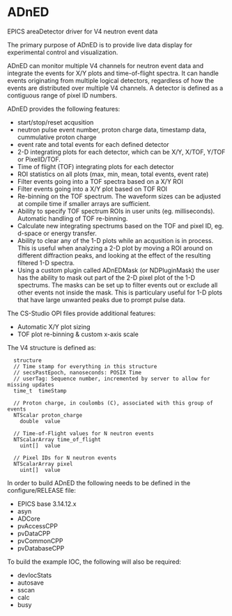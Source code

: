 # ADnED
EPICS areaDetector driver for V4 neutron event data

The primary purpose of ADnED is to provide live data display for experimental control and visualization.

ADnED can monitor multiple V4 channels for neutron event data and integrate the events for X/Y plots and time-of-flight spectra. It can handle events originating from multiple logical detectors, regardless of how the events are distributed over multiple V4 channels. A detector is defined as a contiguous range of pixel ID numbers. 

ADnED provides the following features:

* start/stop/reset acqusition
* neutron pulse event number, proton charge data, timestamp data, cummulative proton charge
* event rate and total events for each defined detector
* 2-D integrating plots for each detector, which can be X/Y, X/TOF, Y/TOF or PixelID/TOF.
* Time of flight (TOF) integrating plots for each detector
* ROI statistics on all plots (max, min, mean, total events, event rate)
* Filter events going into a TOF spectra based on a X/Y ROI
* Filter events going into a X/Y plot based on TOF ROI
* Re-binning on the TOF spectrum. The waveform sizes can be adjusted at compile time if smaller arrays are sufficient.
* Ability to specify TOF spectrum ROIs in user units (eg. milliseconds). Automatic handling of TOF re-binning.
* Calculate new integrating spectrums based on the TOF and pixel ID, eg. d-space or energy transfer. 
* Ability to clear any of the 1-D plots while an acqusition is in process. This is useful when analyzing a 2-D plot by moving a ROI around on different diffraction peaks, and looking at the effect of the resulting filtered 1-D spectra.
* Using a custom plugin called ADnEDMask (or NDPluginMask) the user has the ability to mask out part of the 2-D pixel plot of the 1-D spectrums. The masks can be set up to filter events out or exclude all other events not inside the mask. This is particulary useful for 1-D plots that have large unwanted peaks due to prompt pulse data.

The CS-Studio OPI files provide additional features:

* Automatic X/Y plot sizing
* TOF plot re-binning & custom x-axis scale 

The V4 structure is defined as:

```
  structure
  // Time stamp for everything in this structure
  // secsPastEpoch, nanoseconds: POSIX Time
  // userTag: Sequence number, incremented by server to allow for missing updates 
  time_t  timeStamp

  // Proton charge, in coulombs (C), associated with this group of events
  NTScalar proton_charge
    double  value

  // Time-of-Flight values for N neutron events
  NTScalarArray time_of_flight
    uint[]  value

  // Pixel IDs for N neutron events
  NTScalarArray pixel
    uint[]  value
```

In order to build ADnED the following needs to be defined in the configure/RELEASE file:

* EPICS base 3.14.12.x
* asyn
* ADCore
* pvAccessCPP
* pvDataCPP
* pvCommonCPP
* pvDatabaseCPP

To build the example IOC, the following will also be required:

* devIocStats
* autosave
* sscan
* calc
* busy


